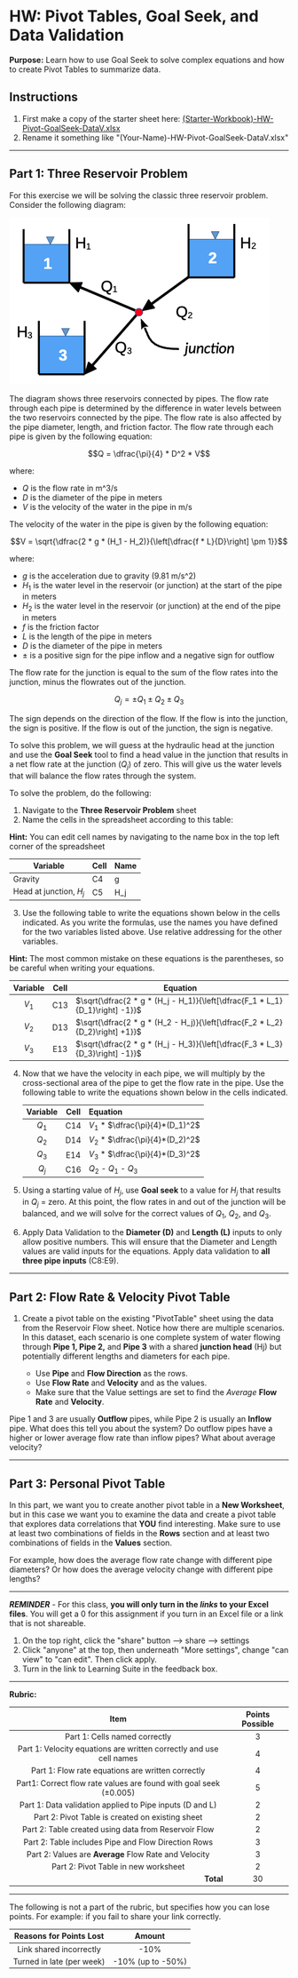 #  HW: Pivot Tables, Goal Seek, and Data Validation

**Purpose:** Learn how to use Goal Seek to solve complex equations and how to create Pivot Tables to summarize data.

## Instructions
1. First make a copy of the starter sheet here: [(Starter-Workbook)-HW-Pivot-GoalSeek-DataV.xlsx](%28Starter-Workbook%29-HW-Pivot-GoalSeek-DataV.xlsx)
2. Rename it something like "(Your-Name)-HW-Pivot-GoalSeek-DataV.xlsx"

---

## Part 1: Three Reservoir Problem

For this exercise we will be solving the classic three reservoir problem. Consider the following diagram:

![three_res.png](goalseek_images/three_res.png)

The diagram shows three reservoirs connected by pipes. The flow rate through each pipe is determined by the 
difference in water levels between the two reservoirs connected by the pipe. The flow rate is also affected by the pipe diameter, length, and friction factor. The flow rate through each pipe is given by the following equation:

$$Q = \dfrac{\pi}{4} * D^2 * V$$

where: 

- $Q$ is the flow rate in m^3/s
- $D$ is the diameter of the pipe in meters
- $V$ is the velocity of the water in the pipe in m/s

The velocity of the water in the pipe is given by the following equation:

$$V = \sqrt{\dfrac{2 * g * (H_1 - H_2)}{\left[\dfrac{f * L}{D}\right] \pm 1}}$$

where:

- $g$ is the acceleration due to gravity (9.81 m/s^2)
- $H_1$ is the water level in the reservoir (or junction) at the start of the pipe in meters
- $H_2$ is the water level in the reservoir (or junction) at the end of the pipe in meters
- $f$ is the friction factor
- $L$ is the length of the pipe in meters
- $D$ is the diameter of the pipe in meters
- $\pm$ is a positive sign for the pipe inflow and a negative sign for outflow

The flow rate for the junction is equal to the sum of the flow rates into the junction, minus the flowrates out of the 
junction.

$$Q_{j} = \pm Q_{1} \pm Q_{2} \pm Q_{3}$$

The sign depends on the direction of the flow. If the flow is into the junction, the sign is positive. If the flow is out of the junction, the sign is negative.

To solve this problem, we will guess at the hydraulic head at the junction and use the **Goal Seek** tool to find a head 
value
in the 
junction that results in a 
net 
flow 
rate at the junction ($Q_j$) of zero. This will give us the water levels that will balance the flow rates through the 
system.

To solve the problem, do the following:

1. Navigate to the **Three Reservoir Problem** sheet
2. Name the cells in the spreadsheet according to this table:

**Hint:** You can edit cell names by navigating to the name box in the top left corner of the spreadsheet

   | Variable                | Cell | Name |
   |-------------------------|------|------|
   | Gravity                 | C4   | g    |
   | Head at junction, $H_j$ | C5   | H_j  |

3. Use the following table to write the equations shown below in the cells indicated. As you write the formulas, use the names you have defined for the two variables listed above. Use relative addressing for the other variables.

**Hint:** The most common mistake on these equations is the parentheses, so be careful when writing your equations.

   | Variable | Cell | Equation                                                                     |
   |:--------:|:----:|------------------------------------------------------------------------------|
   |  $V_1$   | C13  | $\sqrt{\dfrac{2 * g * (H_j - H_1)}{\left[\dfrac{F_1 * L_1}{D_1}\right] -1}}$ |
   |  $V_2$   | D13  | $\sqrt{\dfrac{2 * g * (H_2 - H_j)}{\left[\dfrac{F_2 * L_2}{D_2}\right] +1}}$ |
   |  $V_3$   | E13  | $\sqrt{\dfrac{2 * g * (H_j - H_3)}{\left[\dfrac{F_3 * L_3}{D_3}\right] -1}}$ |


4. Now that we have the velocity in each pipe, we will multiply by the cross-sectional area of the pipe to get the 
   flow rate in the pipe. Use the 
   following table to write the equations shown below in the cells indicated. 

   | Variable |   Cell   | Equation                         |
   |:--------:|:--------:|----------------------------------|
   |  $Q_1$   |   C14    | $V_1$ * $\dfrac{\pi}{4}*(D_1)^2$ |
   |  $Q_2$   |   D14    | $V_2$ * $\dfrac{\pi}{4}*(D_2)^2$ |
   |  $Q_3$   |   E14    | $V_3$ * $\dfrac{\pi}{4}*(D_3)^2$ |
   |  $Q_j$   |   C16    | $Q_2$ - $Q_1$ - $Q_3$            |

5. Using a starting value of $H_j$, use **Goal seek** to a value for $H_j$ that results in $Q_j$ = zero. At this point,
   the flow rates in and out of the junction will be balanced, and we will solve for the correct values of $Q_1$, 
   $Q_2$, and $Q_3$.

6. Apply Data Validation to the **Diameter (D)** and **Length (L)** inputs to only allow positive numbers. This will 
   ensure that the Diameter and Length values are valid inputs for the equations. Apply data validation to **all 
   three pipe inputs** (C8:E9).

---

## Part 2: Flow Rate & Velocity Pivot Table
1. Create a pivot table on the existing "PivotTable" sheet using the data from the Reservoir Flow sheet. Notice how 
   there are multiple scenarios. In this dataset, each scenario is one complete system of water flowing through 
   **Pipe 1, Pipe 2,** and **Pipe 3** with a shared **junction head** (Hj) but potentially different lengths and 
   diameters for 
   each pipe. 

   * Use **Pipe** and **Flow Direction** as the rows.
   * Use **Flow Rate** and **Velocity** and  as the values.
   * Make sure that the Value settings are set to find the _Average_ **Flow Rate** and **Velocity**.

Pipe 1 and 3 are usually **Outflow** pipes, while Pipe 2 is usually an **Inflow** pipe. What does this tell you about 
the system? Do outflow pipes have a higher or lower average flow rate than inflow pipes? What about average velocity?

---

## Part 3: Personal Pivot Table 

In this part, we want you to create another pivot table in a **New Worksheet**, but in this case we want you to examine the data and create a pivot table that explores data correlations that **YOU** find interesting. Make sure to use at least two combinations of fields in the **Rows** section and at least two combinations of fields in the **Values** section.

For example, how does the average flow rate change with different pipe diameters? Or how does the average velocity change with different pipe lengths?

---

**_REMINDER_** - For this class, **you will only turn in the _links_ to your Excel files**. You will get a 0 for this assignment if you turn in an Excel file or a link that is not shareable. 

1. On the top right, click the "share" button --> share --> settings
2. Click "anyone" at the top, then underneath "More settings", change "can view" to "can edit". Then click apply. 
3. Turn in the link to Learning Suite in the feedback box.

---

**Rubric:**

|                                Item                                 | Points Possible |
|:-------------------------------------------------------------------:|:---------------:|
|                    Part 1: Cells named correctly                    |        3        |
| Part 1: Velocity equations are written correctly and use cell names |        4        |
|          Part 1: Flow rate equations are written correctly          |        4        |
|  Part1: Correct flow rate values are found with goal seek (±0.005)  |        5        |
|      Part 1: Data validation applied to Pipe inputs (D and L)       |        2        |
|          Part 2: Pivot Table is created on existing sheet           |        2        |
|        Part 2: Table created using data from Reservoir Flow         |        2        |
|         Part 2: Table includes Pipe and Flow Direction Rows         |        3        |
|        Part 2: Values are **Average** Flow Rate and Velocity        |        3        |
|                Part 2: Pivot Table in new worksheet                 |        2        |
|           <div style="text-align: right">**Total**</div>            |       30        |

---

The following is not a part of the rubric, but specifies how you can lose points. For example: if you fail to share your link correctly.

| **Reasons for Points Lost** |    **Amount**     |  
|:---------------------------:|:-----------------:|
|   Link shared incorrectly   |       -10%        |
|  Turned in late (per week)  | -10% (up to -50%) |
